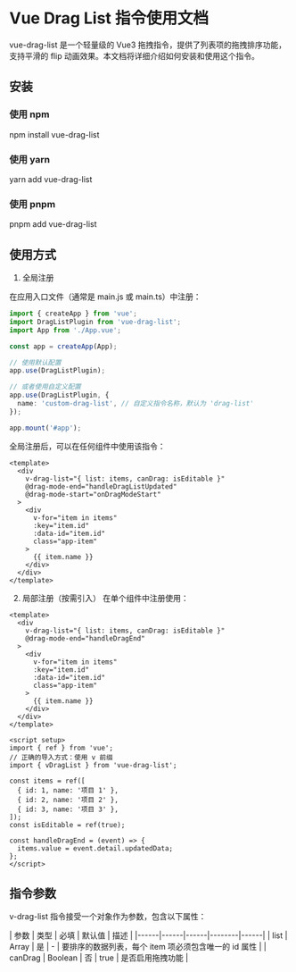 # Vue Drag List 指令使用文档

vue-drag-list 是一个轻量级的 Vue3 拖拽指令，提供了列表项的拖拽排序功能，支持平滑的 flip 动画效果。本文档将详细介绍如何安装和使用这个指令。

## 安装

### 使用 npm

npm install vue-drag-list

### 使用 yarn

yarn add vue-drag-list

### 使用 pnpm

pnpm add vue-drag-list

## 使用方式

1. 全局注册

在应用入口文件（通常是 main.js 或 main.ts）中注册：

```ts
import { createApp } from 'vue';
import DragListPlugin from 'vue-drag-list';
import App from './App.vue';

const app = createApp(App);

// 使用默认配置
app.use(DragListPlugin);

// 或者使用自定义配置
app.use(DragListPlugin, {
  name: 'custom-drag-list', // 自定义指令名称，默认为 'drag-list'
});

app.mount('#app');
```

全局注册后，可以在任何组件中使用该指令：

```vue
<template>
  <div
    v-drag-list="{ list: items, canDrag: isEditable }"
    @drag-mode-end="handleDragListUpdated"
    @drag-mode-start="onDragModeStart"
  >
    <div
      v-for="item in items"
      :key="item.id"
      :data-id="item.id"
      class="app-item"
    >
      {{ item.name }}
    </div>
  </div>
</template>
```

2. 局部注册（按需引入）
   在单个组件中注册使用：

```vue
<template>
  <div
    v-drag-list="{ list: items, canDrag: isEditable }"
    @drag-mode-end="handleDragEnd"
  >
    <div
      v-for="item in items"
      :key="item.id"
      :data-id="item.id"
      class="app-item"
    >
      {{ item.name }}
    </div>
  </div>
</template>

<script setup>
import { ref } from 'vue';
// 正确的导入方式：使用 v 前缀
import { vDragList } from 'vue-drag-list';

const items = ref([
  { id: 1, name: '项目 1' },
  { id: 2, name: '项目 2' },
  { id: 3, name: '项目 3' },
]);
const isEditable = ref(true);

const handleDragEnd = (event) => {
  items.value = event.detail.updatedData;
};
</script>
```

## 指令参数

v-drag-list 指令接受一个对象作为参数，包含以下属性：

| 参数 | 类型 | 必填 | 默认值 | 描述 | |------|------|------|--------|------| | list   | Array | 是 | - | 要排序的数据列表，每个 item 项必须包含唯一的 id 属性 | | canDrag | Boolean | 否 | true | 是否启用拖拽功能 |

